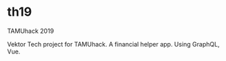 # th19
TAMUhack 2019 

Vektor Tech project for TAMUhack. A financial helper app. Using GraphQL, Vue.
